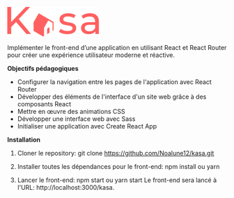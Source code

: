 ![Texte alternatif](./src/assets/logo.png)

Implémenter le front-end d’une application en utilisant React et React Router pour créer une expérience utilisateur moderne et réactive.

**Objectifs pédagogiques**
* Configurer la navigation entre les pages de l'application avec React Router
* Développer des éléments de l'interface d'un site web grâce à des composants React
* Mettre en œuvre des animations CSS
* Développer une interface web avec Sass
* Initialiser une application avec Create React App

**Installation**
1. Cloner le repository:
git clone https://github.com/Noalune12/kasa.git

2. Installer toutes les dépendances pour le front-end:
npm install ou yarn

3. Lancer le front-end:
npm start ou yarn start
Le front-end sera lancé à l'URL: http://localhost:3000/kasa.